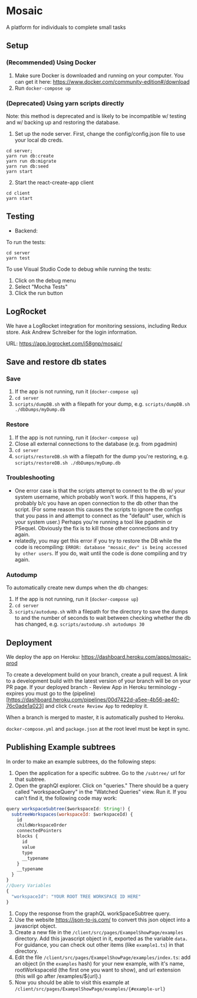 # Mosaic 

A platform for individuals to complete small tasks

## Setup

### (Recommended) Using Docker

1. Make sure Docker is downloaded and running on your computer. You can get it here: https://www.docker.com/community-edition#/download
2. Run `docker-compose up`

### (Deprecated) Using yarn scripts directly

Note: this method is deprecated and is likely to be incompatible w/ testing and w/ backing up and restoring the database.

1. Set up the node server.
  First, change the config/config.json file to use your local db creds.
  
```
cd server;
yarn run db:create
yarn run db:migrate
yarn run db:seed
yarn start
```

2. Start the react-create-app client

```
cd client 
yarn start
```

## Testing

- Backend:

To run the tests:

```
cd server
yarn test
```

To use Visual Studio Code to debug while running the tests:
1. Click on the debug menu
2. Select "Mocha Tests"
3. Click the run button

## LogRocket

We have a LogRocket integration for monitoring sessions, including Redux store. Ask Andrew Schreiber for the login information.

URL: https://app.logrocket.com/i58gnp/mosaic/

## Save and restore db states

### Save

1. If the app is not running, run it (`docker-compose up`)
1. `cd server`
1. `scripts/dumpDB.sh` with a filepath for your dump, e.g. `scripts/dumpDB.sh ./dbDumps/myDump.db`

### Restore

1. If the app is not running, run it (`docker-compose up`)
1. Close all external connections to the database (e.g. from pgadmin)
1. `cd server`
1. `scripts/restoreDB.sh` with a filepath for the dump you're restoring, e.g. `scripts/restoreDB.sh ./dbDumps/myDump.db`

### Troubleshooting
- One error case is that the scripts attempt to connect to the db w/ your system username, which probably won't work. If this happens, it's probably b/c you have an open connection to the db other than the script. (For some reason this causes the scripts to ignore the configs that you pass in and attempt to connect as the "default" user, which is your system user.) Perhaps you're running a tool like pgadmin or PSequel. Obviously the fix is to kill those other connections and try again.
- relatedly, you may get this error if you try to restore the DB while the code is recompiling: `ERROR: database "mosaic_dev" is being accessed by other users`. If you do, wait until the code is done compiling and try again.

### Autodump

To automatically create new dumps when the db changes:
1. If the app is not running, run it (`docker-compose up`)
1. `cd server`
1. `scripts/autodump.sh` with a filepath for the directory to save the dumps to and the number of seconds to wait between checking whether the db has changed, e.g. `scripts/autodump.sh autodumps 30`

## Deployment
We deploy the app on Heroku: https://dashboard.heroku.com/apps/mosaic-prod

To create a development build on your branch, create a pull request. A link to a development build with the latest version of your branch will be on your PR page. If your deployed branch - Review App in Heroku terminology - expires you must go to the (pipeline)[https://dashboard.heroku.com/pipelines/00d7422d-a5ee-4b56-ae40-76c0ade1a023] and click `Create Review App` to redeploy it.

When a branch is merged to master, it is automatically pushed to Heroku.

`docker-compose.yml` and `package.json` at the root level must be kept in sync.

## Publishing Example subtrees
In order to make an example subtrees, do the following steps:

1. Open the application for a specific subtree. Go to the ``/subtree/`` url for that subtree.
1. Open the graphQl explorer. Click on "queries." There should be a query called "workspaceQuery" in the "Watched Queries" view. Run it. If you can't find it, the following code may work:

``` js
query workspaceSubtree($workspaceId: String!) {
  subtreeWorkspaces(workspaceId: $workspaceId) {
    id
    childWorkspaceOrder
    connectedPointers
    blocks {
      id
      value
      type
      __typename
    }
    __typename
  }
}
//Query Variables
{
  "workspaceId": "YOUR ROOT TREE WORKSPACE ID HERE"
}
```

1. Copy the response from the graphQL workSpaceSubtree query.
1. Use the website https://json-to-js.com/ to convert this json object into a javascript object.
1. Create a new file in the ``/client/src/pages/ExampelShowPage/examples`` directory. Add this javascript object in it, exported as the variable ``data.`` For guidance, you can check out other items (like ``example1.ts``) in that directory. 
1. Edit the file ``/client/src/pages/ExampelShowPage/examples/index.ts``: add an object (in the ``examples`` hash) for your new example, with it's name, rootWorkspaceId (the first one you want to show), and url extension (this will go after /examples/${url}.)
1. Now you should be able to visit this example at ``/client/src/pages/ExampelShowPage/examples/{#example-url}``
